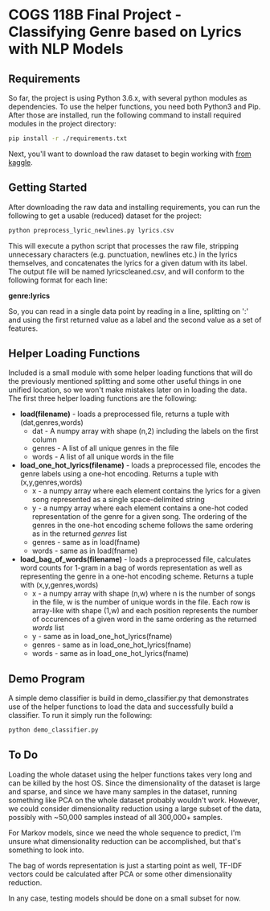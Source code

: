 # COGS 118B Final Project - Classifying Genre based on Lyrics with NLP Models

## Requirements

So far, the project is using Python 3.6.x, with several python modules as dependencies. To use the helper functions, you need both Python3 and Pip. After those are installed, run the following command to install required modules in the project directory:

```sh
pip install -r ./requirements.txt
```

Next, you'll want to download the raw dataset to begin working with [from kaggle](https://www.kaggle.com/gyani95/380000-lyrics-from-metrolyrics/data).

## Getting Started

After downloading the raw data and installing requirements, you can run the following to get a usable (reduced) dataset for the project:

```sh
python preprocess_lyric_newlines.py lyrics.csv
```

This will execute a python script that processes the raw file, stripping unnecessary characters (e.g. punctuation, newlines etc.) in the lyrics themselves, and concatenates the lyrics for a given datum with its label. The output file will be named lyricscleaned.csv, and will conform to the following format for each line:

**genre:lyrics**

So, you can read in a single data point by reading in a line, splitting on ':' and using the first returned value as a label and the second value as a set of features.

## Helper Loading Functions

Included is a small module with some helper loading functions that will do the previously mentioned splitting and some other useful things in one unified location, so we won't make mistakes later on in loading the data. The first three helper loading functions are the following:

* **load(filename)** - loads a preprocessed file, returns a tuple with (dat,genres,words)
  * dat - A numpy array with shape (n,2) including the labels on the first column
  * genres - A list of all unique genres in the file
  * words - A list of all unique words in the file
* **load_one_hot_lyrics(filename)** - loads a preprocessed file, encodes the genre labels using a one-hot encoding. Returns a tuple with (x,y,genres,words)
  * x - a numpy array where each element contains the lyrics for a given song represented as a single space-delimited string
  * y - a numpy array where each element contains a one-hot coded representation of the genre for a given song. The ordering of the genres in the one-hot encoding scheme follows the same ordering as in the returned *genres* list
  * genres - same as in load(fname)
  * words - same as in load(fname)
* **load_bag_of_words(filename)** - loads a preprocessed file, calculates word counts for 1-gram in a bag of words representation as well as representing the genre in a one-hot encoding scheme. Returns a tuple with (x,y,genres,words)
  * x - a numpy array with shape (n,w) where n is the number of songs in the file, w is the number of unique words in the file. Each row is array-like with shape (1,w) and each position represents the number of occurences of a given word in the same ordering as the returned *words* list
  * y - same as in load_one_hot_lyrics(fname)
  * genres - same as in load_one_hot_lyrics(fname)
  * words - same as in load_one_hot_lyrics(fname)

## Demo Program

A simple demo classifier is build in demo_classifier.py that demonstrates use of the helper functions to load the data and successfully build a classifier. To run it simply run the following:

```sh
python demo_classifier.py
```

## To Do

Loading the whole dataset using the helper functions takes very long and can be killed by the host OS. Since the dimensionality of the dataset is large and sparse, and since we have many samples in the dataset, running something like PCA on the whole dataset probably wouldn't work. However, we could consider dimensionality reduction using a large subset of the data, possibly with ~50,000 samples instead of all 300,000+ samples.

For Markov models, since we need the whole sequence to predict, I'm unsure what dimensionality reduction can be accomplished, but that's something to look into.

The bag of words representation is just a starting point as well, TF-IDF vectors could be calculated after PCA or some other dimensionality reduction.

In any case, testing models should be done on a small subset for now.